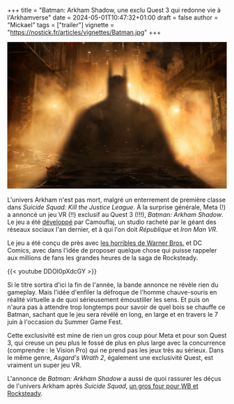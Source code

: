 +++
title = "Batman: Arkham Shadow, une exclu Quest 3 qui redonne vie à l'Arkhamverse"
date = 2024-05-01T10:47:32+01:00
draft = false
author = "Mickael"
tags = ["trailer"]
vignette = "https://nostick.fr/articles/vignettes/Batman.jpg"
+++

![Batman: Arkham Shadow](Batman.jpg "Vous saviez que Batman c'est Bruce Wayne en vrai.")

L'univers Arkham n'est pas mort, malgré un enterrement de première classe dans *Suicide Squad: Kill the Justice League*. À la surprise générale, Meta (!) a annoncé un jeu VR (!!) exclusif au Quest 3 (!!!), *Batman: Arkham Shadow*. Le jeu a été [développé](https://www.camouflaj.com) par Camouflaj, un studio racheté par le géant des réseaux sociaux l'an dernier, et à qui l'on doit *République* et *Iron Man VR*.

Le jeu a été conçu de près avec [les horribles de Warner Bros.](https://nostick.fr/articles/2024/mars/warnerbros/) et DC Comics, avec dans l'idée de proposer quelque chose qui puisse rappeler aux millions de fans les grandes heures de la saga de Rocksteady. 

{{< youtube DDOI0pXdcGY >}} 

Si le titre sortira d'ici la fin de l'année, la bande annonce ne révèle rien du gameplay. Mais l'idée d'enfiler la défroque de l'homme chauve-souris en réalité virtuelle a de quoi sérieusement émoustiller les sens. Et puis on n'aura pas à attendre trop longtemps pour savoir de quel bois se chauffe ce Batman, sachant que le jeu sera révélé en long, en large et en travers le 7 juin à l'occasion du Summer Game Fest.

Cette exclusivité est mine de rien un gros coup pour Meta et pour son Quest 3, qui creuse un peu plus le fossé de plus en plus large avec la concurrence (comprendre : le Vision Pro) qui ne prend pas les jeux très au sérieux. Dans le même genre, *Asgard's Wrath 2*, également une exclusivité Quest, est vraiment un super jeu VR. 

L'annonce de *Batman: Arkham Shadow* a aussi de quoi rassurer les déçus de l'univers Arkham après *Suicide Squad*, [un gros four pour WB et Rocksteady](https://nostick.fr/articles/2024/mars/suicidesquad/).